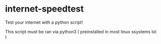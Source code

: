 # internet-speedtest
Test your internet with a python script!

This script must be ran via python3 ( preinstalled in most linux ssystems lol )

